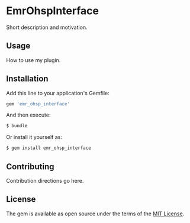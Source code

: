 # EmrOhspInterface
Short description and motivation.

## Usage
How to use my plugin.

## Installation
Add this line to your application's Gemfile:

```ruby
gem 'emr_ohsp_interface'
```

And then execute:
```bash
$ bundle
```

Or install it yourself as:
```bash
$ gem install emr_ohsp_interface
```

## Contributing
Contribution directions go here.

## License
The gem is available as open source under the terms of the [MIT License](https://opensource.org/licenses/MIT).
